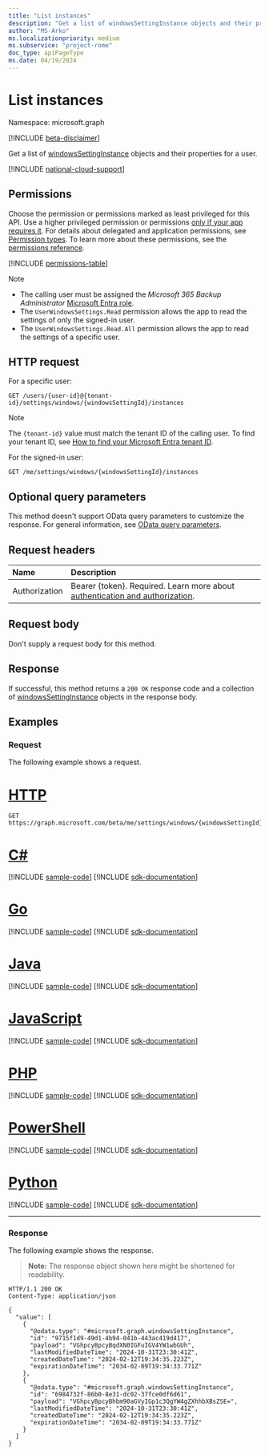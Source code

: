 ```yaml
---
title: "List instances"
description: "Get a list of windowsSettingInstance objects and their properties for a user."
author: "MS-Arko"
ms.localizationpriority: medium
ms.subservice: "project-rome"
doc_type: apiPageType
ms.date: 04/19/2024
---
```


# List instances

Namespace: microsoft.graph

[!INCLUDE [beta-disclaimer](../../includes/beta-disclaimer.md)]

Get a list of [windowsSettingInstance](../resources/windowssettinginstance.md) objects and their properties for a user.

[!INCLUDE [national-cloud-support](../../includes/global-only.md)]

## Permissions

Choose the permission or permissions marked as least privileged for this API. Use a higher privileged permission or permissions [only if your app requires it](/graph/permissions-overview#best-practices-for-using-microsoft-graph-permissions). For details about delegated and application permissions, see [Permission types](/graph/permissions-overview#permission-types). To learn more about these permissions, see the [permissions reference](/graph/permissions-reference).

<!-- { "blockType": "permissions", "name": "windowssetting_list_instances" } -->
[!INCLUDE [permissions-table](../includes/permissions/windowssetting-list-instances-permissions.md)]

>[!NOTE]
> * The calling user must be assigned the _Microsoft 365 Backup Administrator_ [Microsoft Entra role](/entra/identity/role-based-access-control/permissions-reference?toc=%2Fgraph%2Ftoc.json).
> * The `UserWindowsSettings.Read` permission allows the app to read the settings of only the signed-in user. 
> * The `UserWindowsSettings.Read.All` permission allows the app to read the settings of a specific user.

## HTTP request

For a specific user:
<!-- {
  "blockType": "ignored"
}
-->
``` http
GET /users/{user-id}@{tenant-id}/settings/windows/{windowsSettingId}/instances
````

> [!NOTE]
> The `{tenant-id}` value must match the tenant ID of the calling user. To find your tenant ID, see [How to find your Microsoft Entra tenant ID](/entra/fundamentals/how-to-find-tenant).

For the signed-in user:
<!-- { "blockType": "ignored" } -->
```http
GET /me/settings/windows/{windowsSettingId}/instances
```

## Optional query parameters

This method doesn't support OData query parameters to customize the response. For general information, see [OData query parameters](/graph/query-parameters).

## Request headers

|Name|Description|
|:---|:---|
|Authorization|Bearer {token}. Required. Learn more about [authentication and authorization](/graph/auth/auth-concepts).|

## Request body

Don't supply a request body for this method.

## Response

If successful, this method returns a `200 OK` response code and a collection of [windowsSettingInstance](../resources/windowssettinginstance.md) objects in the response body.

## Examples

### Request

The following example shows a request.
# [HTTP](#tab/http)
<!-- {
  "blockType": "request",
  "name": "list_windowssettinginstance"
}
-->
``` http
GET https://graph.microsoft.com/beta/me/settings/windows/{windowsSettingId}/instances
```

# [C#](#tab/csharp)
[!INCLUDE [sample-code](../includes/snippets/csharp/list-windowssettinginstance-csharp-snippets.md)]
[!INCLUDE [sdk-documentation](../includes/snippets/snippets-sdk-documentation-link.md)]

# [Go](#tab/go)
[!INCLUDE [sample-code](../includes/snippets/go/list-windowssettinginstance-go-snippets.md)]
[!INCLUDE [sdk-documentation](../includes/snippets/snippets-sdk-documentation-link.md)]

# [Java](#tab/java)
[!INCLUDE [sample-code](../includes/snippets/java/list-windowssettinginstance-java-snippets.md)]
[!INCLUDE [sdk-documentation](../includes/snippets/snippets-sdk-documentation-link.md)]

# [JavaScript](#tab/javascript)
[!INCLUDE [sample-code](../includes/snippets/javascript/list-windowssettinginstance-javascript-snippets.md)]
[!INCLUDE [sdk-documentation](../includes/snippets/snippets-sdk-documentation-link.md)]

# [PHP](#tab/php)
[!INCLUDE [sample-code](../includes/snippets/php/list-windowssettinginstance-php-snippets.md)]
[!INCLUDE [sdk-documentation](../includes/snippets/snippets-sdk-documentation-link.md)]

# [PowerShell](#tab/powershell)
[!INCLUDE [sample-code](../includes/snippets/powershell/list-windowssettinginstance-powershell-snippets.md)]
[!INCLUDE [sdk-documentation](../includes/snippets/snippets-sdk-documentation-link.md)]

# [Python](#tab/python)
[!INCLUDE [sample-code](../includes/snippets/python/list-windowssettinginstance-python-snippets.md)]
[!INCLUDE [sdk-documentation](../includes/snippets/snippets-sdk-documentation-link.md)]

---

### Response

The following example shows the response.
>**Note:** The response object shown here might be shortened for readability.
<!-- {
  "blockType": "response",
  "truncated": true,
  "@odata.type": "Collection(microsoft.graph.windowsSettingInstance)"
}
-->
``` http
HTTP/1.1 200 OK
Content-Type: application/json

{
  "value": [
    {
      "@odata.type": "#microsoft.graph.windowsSettingInstance",
      "id": "9715f1d9-49d1-4b94-041b-443ac419d417",
      "payload": "VGhpcyBpcyBqdXN0IGFuIGV4YW1wbGUh",
      "lastModifiedDateTime": "2024-10-31T23:30:41Z",
      "createdDateTime": "2024-02-12T19:34:35.223Z",
      "expirationDateTime": "2034-02-09T19:34:33.771Z"
    },
    {
      "@odata.type": "#microsoft.graph.windowsSettingInstance",
      "id": "6984732f-86b0-8e31-dc02-37fce0df6d61",
      "payload": "VGhpcyBpcyBhbm90aGVyIGp1c3QgYW4gZXhhbXBsZSE=",
      "lastModifiedDateTime": "2024-10-31T23:30:41Z",
      "createdDateTime": "2024-02-12T19:34:35.223Z",
      "expirationDateTime": "2034-02-09T19:34:33.771Z"
    }
  ]
}
```

